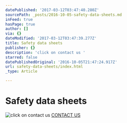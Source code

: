 ```yaml
---
datePublished: '2017-03-12T03:47:40.280Z'
sourcePath: _posts/2016-10-05-safety-data-sheets.md
inFeed: true
hasPage: true
author: []
via: {}
dateModified: '2017-03-12T03:47:39.277Z'
title: Safety data sheets
publisher: {}
description: 'click on contact us '
starred: false
datePublishedOriginal: '2016-10-05T21:47:24.917Z'
url: safety-data-sheets/index.html
_type: Article

---
```

# Safety data sheets
![click on contact us ](https://s3-us-west-2.amazonaws.com/the-grid-img/p/54ac554fc2da1b0c9cb8c4b253773a531156fb63.png)
[CONTACT US][0]

[0]: https://anotecenv.wufoo.com/forms/zxgf09v0d23peg/